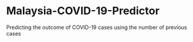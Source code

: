 # Malaysia-COVID-19-Predictor
 Predicting the outcome of COVID-19 cases using the number of previous cases

